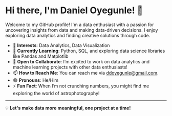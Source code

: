 # Hi there, I'm Daniel Oyegunle! 👋

Welcome to my GitHub profile! I'm a data enthusiast with a passion for uncovering insights from data and making data-driven decisions. I enjoy exploring data analytics and finding creative solutions through code.

- 👀 **Interests**: Data Analytics, Data Visualization
- 🌱 **Currently Learning**: Python, SQL, and exploring data science libraries like Pandas and Matplotlib
- 💼 **Open to Collaborate**: I’m excited to work on data analytics and machine learning projects with other data enthusiasts!
- 📫 **How to Reach Me**: You can reach me via [ddoyegunle@gmail.com](mailto:ddoyegunle@gmail.com).
- 😄 **Pronouns**: He/Him
- ⚡ **Fun Fact**: When I’m not crunching numbers, you might find me exploring the world of astrophotography!

---

💡 **Let's make data more meaningful, one project at a time!**

<!---
Dammy-Brave/Dammy-Brave is a ✨ special ✨ repository because its `README.md` (this file) appears on your GitHub profile.
You can click the Preview link to take a look at your changes.
--->

